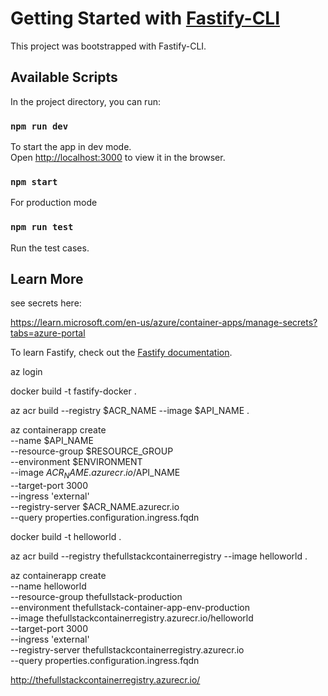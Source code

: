 # Getting Started with [Fastify-CLI](https://www.npmjs.com/package/fastify-cli)

This project was bootstrapped with Fastify-CLI.

## Available Scripts

In the project directory, you can run:

### `npm run dev`

To start the app in dev mode.\
Open [http://localhost:3000](http://localhost:3000) to view it in the browser.

### `npm start`

For production mode

### `npm run test`

Run the test cases.

## Learn More

see secrets here:

https://learn.microsoft.com/en-us/azure/container-apps/manage-secrets?tabs=azure-portal

To learn Fastify, check out the [Fastify documentation](https://www.fastify.io/docs/latest/).

az login

docker build -t fastify-docker .

az acr build --registry $ACR_NAME --image $API_NAME .

az containerapp create \
 --name $API_NAME \
  --resource-group $RESOURCE_GROUP \
  --environment $ENVIRONMENT \
  --image $ACR_NAME.azurecr.io/$API_NAME \
 --target-port 3000 \
 --ingress 'external' \
 --registry-server $ACR_NAME.azurecr.io \
 --query properties.configuration.ingress.fqdn

docker build -t helloworld .

az acr build --registry thefullstackcontainerregistry --image helloworld .

az containerapp create \
 --name helloworld \
 --resource-group thefullstack-production \
 --environment thefullstack-container-app-env-production \
 --image thefullstackcontainerregistry.azurecr.io/helloworld \
 --target-port 3000 \
 --ingress 'external' \
 --registry-server thefullstackcontainerregistry.azurecr.io \
 --query properties.configuration.ingress.fqdn

http://thefullstackcontainerregistry.azurecr.io/
